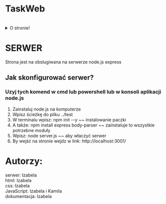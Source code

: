 <h1> TaskWeb </h1> <br>
<details>
<summary>O stronie!</summary>
<p> Strona szkolna, dla nauczycieli by ułatwić im zadania online dla uczniów!</p>
</details>

<h1> SERWER</h1>
<p> Strona jest na obslugiwana na serwerze node.js express</p>
<h2> Jak skonfigurować serwer?</h2>
<h3>Uzyj tych komend w cmd lub powershell lub w konsoli aplikacji node.js </h3>
<ol>
  <li>Zainstaluj node.js na komputerze</li>
  <li>Wpisz ścieżkę do pliku ../test</li>
  <li>W terminalu wpisz: npm init --y ~~ instalowanie paczki </li>
  <li> A także: npm install express body-parser ~~ zainstaluje to wszystkie potrzebne moduły</li>
  <li> Wpisz: node server.js ~~ aby właczyć serwer</li>
  <li> By wejść na stronie wejdz w link: http://localhost:3001/</li>
</ol>
<h1>Autorzy:</h1>
serwer: Izabela <br>
html: Izabela <br>
css: Izabela <br>
JavaScript: Izabela i Kamila <br>
dokumentacja: Izabela <br>

